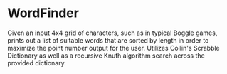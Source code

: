 # WordFinder

Given an input 4x4 grid of characters, such as in typical Boggle games, prints out a list of suitable words that are sorted by length in order to maximize the point number output for the user. Utilizes Collin's Scrabble Dictionary as well as a recursive Knuth algorithm search across the provided dictionary.

